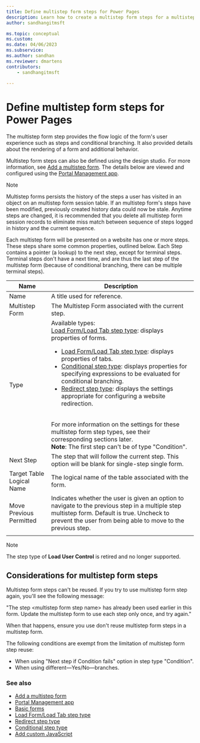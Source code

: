```yaml
---
title: Define multistep form steps for Power Pages
description: Learn how to create a multistep form steps for a multistep form on a website.
author: sandhangitmsft

ms.topic: conceptual
ms.custom: 
ms.date: 04/06/2023
ms.subservice: 
ms.author: sandhan
ms.reviewer: dmartens
contributors:
    - sandhangitmsft
    
---
```


# Define multistep form steps for Power Pages

The multistep form step provides the flow logic of the form's user experience such as steps and conditional branching. It also provided details about the rendering of a form and additional behavior.

Multistep form steps can also be defined using the design studio. For more information, see [Add a multistep form](../getting-started/multistep-forms.md). The details below are viewed and configured using the [Portal Management app](portal-management-app.md).

> [!NOTE]
> Multistep forms persists the history of the steps a user has visited in an object on an multistep form session table. If an multistep form's steps have been modified, previously created history data could now be stale. Anytime steps are changed, it is recommended that you delete all multistep form session records to eliminate miss match between sequence of steps logged in history and the current sequence.

Each multistep form will be presented on a website has one or more steps. These steps share some common properties, outlined below. Each Step contains a pointer (a lookup) to the next step, except for terminal steps. Terminal steps don't have a next time, and are thus the last step of the multistep form (because of conditional branching, there can be multiple terminal steps).

| Name     | Description                                    |
|----------|------------------------------------------------|
| Name     | A title used for reference.                    |
| Multistep Form | The Multistep Form associated with the current step. |
|Type|Available types:<br>[Load Form/Load Tab step type](load-form-step.md): displays properties of forms. <ul><li>[Load Form/Load Tab step type](load-form-step.md): displays properties of tabs.</li><li>[Conditional step type](add-conditional-step.md): displays properties for specifying expressions to be evaluated for conditional branching. </li><li>[Redirect step type](add-redirect-step.md): displays the settings appropriate for configuring a website redirection.</li></ul><br>For more information on the settings for these multistep  form step types, see their corresponding sections later.<br>**Note**: The first step can't be of type "Condition".|
| Next Step                 | The step that will follow the current step. This option will be blank for single-step single form.                                                                                                            |
| Target Table Logical Name | The logical name of the table associated with the form.                                                                                                                                               |
| Move Previous Permitted    | Indicates whether the user is given an option to navigate to the previous step in a multiple step multistep  form. Default is true. Uncheck to prevent the user from being able to move to the previous step. |
||

> [!NOTE]
> The step type of **Load User Control** is retired and no longer supported.

## Considerations for multistep  form steps

Multistep form steps can't be reused. If you try to use multistep form step again, you'll see the following message:

"The step \<multistep  form step name\> has already been used earlier in this form. Update the multistep form to use each step only once, and try again."

When that happens, ensure you use don't reuse multistep  form steps in a multistep form.

The following conditions are exempt from the limitation of multistep  form step reuse:

- When using "Next step if Condition fails" option in step type "Condition".
- When using different&mdash;Yes/No&mdash;branches.

### See also

- [Add a multistep form](../getting-started/multistep-forms.md)
- [Portal Management app](portal-management-app.md)  
- [Basic forms](basic-forms.md)  
- [Load Form/Load Tab step type](load-form-step.md)  
- [Redirect step type](add-redirect-step.md)  
- [Conditional step type](add-conditional-step.md)  
- [Add custom JavaScript](add-custom-javascript.md)  

